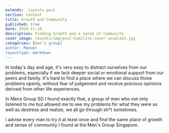 ```yaml
---
extends: _layouts.post
section: content
title: Growth and Community
published: true
date: 2019-11-16
description: Finding Growth and a sense of Community
cover_image: /assets/img/post-humility-cover-unsplash.jpg
categories: [men's group]
author: Manuel
layouttype: markdown
---
```


In today's day and age, it's very easy to distract ourselves from our problems, especially if we lack deeper social or emotional support from our peers and family. It's hard to find a place where we can discuss those problems openly, without fear of judgement and receive precious opinions derived from other life experiences.

In Mens Group SG I found exactly that, a group of men who not only listened to me but allowed me to see my problems for what they were as well as destress and realize, we all go through sh*t sometimes.

I advise every man to try it at least once and find the same place of growth and sense of community I found at the Men's Group Singapore.
